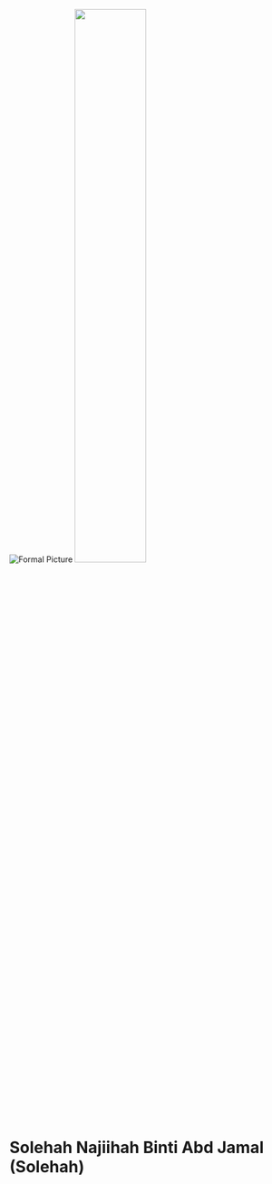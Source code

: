 ![Formal Picture](https://github.com/drshahizan/research-design/assets/165742522/a3d544da-6a27-4163-a0a2-6d90cffbabcb)
<img src="https://github.com/drshahizan/research-design/assets/165742522/a3d544da-6a27-4163-a0a2-6d90cffbabcb" width=50% height=50%>
# Solehah Najiihah Binti Abd Jamal (Solehah)


